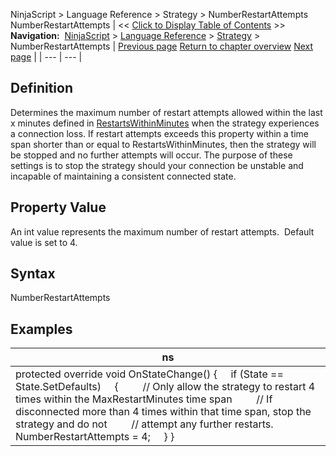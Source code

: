 ﻿
NinjaScript > Language Reference > Strategy > NumberRestartAttempts
NumberRestartAttempts
| << [Click to Display Table of Contents](numberrestartattempts.md) >> **Navigation:**     [NinjaScript](ninjascript-1.md) > [Language Reference](language_reference_wip-1.md) > [Strategy](strategy-1.md) > NumberRestartAttempts | [Previous page](iswaituntilflat-1.md) [Return to chapter overview](strategy-1.md) [Next page](onaccountitemupdate-1.md) |
| --- | --- |
## Definition
Determines the maximum number of restart attempts allowed within the last x minutes defined in [RestartsWithinMinutes](restartswithinminutes-1.md) when the strategy experiences a connection loss. If restart attempts exceeds this property within a time span shorter than or equal to RestartsWithinMinutes, then the strategy will be stopped and no further attempts will occur. The purpose of these settings is to stop the strategy should your connection be unstable and incapable of maintaining a consistent connected state.
 
## Property Value
An int value represents the maximum number of restart attempts.  Default value is set to 4.
 
## Syntax
NumberRestartAttempts
 
## Examples
| ns |
| --- |
| protected override void OnStateChange() {      if (State == State.SetDefaults)      {          // Only allow the strategy to restart 4 times within the MaxRestartMinutes time span          // If disconnected more than 4 times within that time span, stop the strategy and do not          // attempt any further restarts.          NumberRestartAttempts = 4;      } } |
